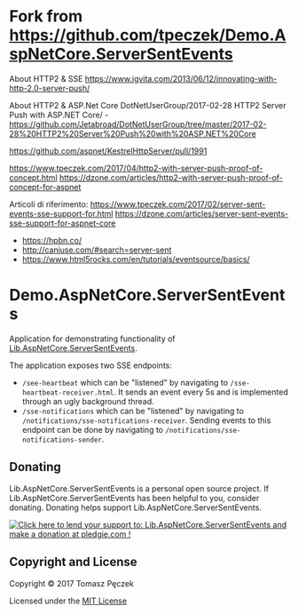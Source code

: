 # Fork from https://github.com/tpeczek/Demo.AspNetCore.ServerSentEvents

About HTTP2 & SSE
https://www.igvita.com/2013/06/12/innovating-with-http-2.0-server-push/

About HTTP2 & ASP.Net Core
DotNetUserGroup/2017-02-28 HTTP2 Server Push with ASP.NET Core/ - https://github.com/Jetabroad/DotNetUserGroup/tree/master/2017-02-28%20HTTP2%20Server%20Push%20with%20ASP.NET%20Core

https://github.com/aspnet/KestrelHttpServer/pull/1991

https://www.tpeczek.com/2017/04/http2-with-server-push-proof-of-concept.html
https://dzone.com/articles/http2-with-server-push-proof-of-concept-for-aspnet

Articoli di riferimento:
https://www.tpeczek.com/2017/02/server-sent-events-sse-support-for.html
https://dzone.com/articles/server-sent-events-sse-support-for-aspnet-core

* https://hpbn.co/
* http://caniuse.com/#search=server-sent
* https://www.html5rocks.com/en/tutorials/eventsource/basics/


# Demo.AspNetCore.ServerSentEvents

Application for demonstrating functionality of [Lib.AspNetCore.ServerSentEvents](https://github.com/tpeczek/Lib.AspNetCore.ServerSentEvents).

The application exposes two SSE endpoints:
* `/see-heartbeat` which can be "listened" by navigating to `/sse-heartbeat-receiver.html`. It sends an event every 5s and is implemented through an ugly background thread.
* `/sse-notifications` which can be "listened" by navigating to `/notifications/sse-notifications-receiver`. Sending events to this endpoint can be done by navigating to `/notifications/sse-notifications-sender`.

## Donating

Lib.AspNetCore.ServerSentEvents is a personal open source project. If Lib.AspNetCore.ServerSentEvents has been helpful to you, consider donating. Donating helps support Lib.AspNetCore.ServerSentEvents.

<a href='https://pledgie.com/campaigns/33551'><img alt='Click here to lend your support to: Lib.AspNetCore.ServerSentEvents and make a donation at pledgie.com !' src='https://pledgie.com/campaigns/33551.png?skin_name=chrome' border='0' ></a>

## Copyright and License

Copyright © 2017 Tomasz Pęczek

Licensed under the [MIT License](https://github.com/tpeczek/Demo.AspNetCore.ServerSentEvents/blob/master/LICENSE.md)
